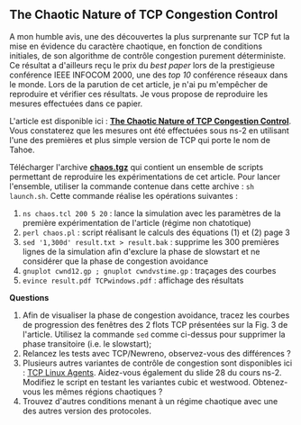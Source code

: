 ## The Chaotic Nature of TCP Congestion Control

A mon humble avis, une des découvertes la plus surprenante sur TCP fut la mise en évidence du caractère chaotique, en fonction de conditions initiales, de son algorithme de contrôle congestion purement déterministe. Ce résultat a d'ailleurs reçu le prix du *best paper* lors de la prestigieuse conférence IEEE INFOCOM 2000, une des *top 10* conférence réseaux dans le monde. Lors de la parution de cet article, je n'ai pu m'empêcher de reproduire et vérifier ces résultats. Je vous propose de reproduire les mesures effectuées dans ce papier.

L'article est disponible ici : [**The Chaotic Nature of TCP Congestion Control**](data/tcpchaosInfocom2000.pdf). Vous constaterez que les mesures ont été effectuées sous ns-2 en utilisant l'une des premières et plus simple version de TCP qui porte le nom de Tahoe.

Télécharger l'archive [**chaos.tgz**](data/chaos.tgz) qui contient un ensemble de scripts permettant de reproduire les expérimentations de cet article. Pour lancer l'ensemble, utiliser la commande contenue dans cette archive : `sh launch.sh`. Cette commande réalise les opérations suivantes :

1. `ns chaos.tcl 200 5 20` : lance la simulation avec les paramètres de la première expérimentation de l'article (régime non chatotique)
2. `perl chaos.pl` : script réalisant le calculs des équations (1) et (2) page 3
3. `sed '1,300d' result.txt > result.bak` : supprime les 300 premières lignes de la simulation afin d'exclure la phase de slowstart et ne considérer que la phase de congestion avoidance
4. `gnuplot cwnd12.gp ; gnuplot cwndvstime.gp` : traçages des courbes
5. `evince result.pdf TCPwindows.pdf` : affichage des résultats

**Questions** 

1. Afin de visualiser la phase de congestion avoidance, tracez les courbes de progression des fenêtres des 2 flots TCP présentées sur la Fig. 3 de l'article. Utilisez la commande `sed` comme ci-dessus pour supprimer la phase transitoire (i.e. le slowstart);
2. Relancez les tests avec TCP/Newreno, observez-vous des différences ?
3. Plusieurs autres variantes de contrôle de congestion sont disponibles ici : [TCP Linux Agents](http://netlab.caltech.edu/projects/ns2tcplinux/ns2linux/). Aidez-vous également du slide 28 du cours ns-2. Modifiez le script en testant les variantes cubic et westwood. Obtenez-vous les mêmes régions chaotiques ?
4. Trouvez d'autres conditions menant à un régime chaotique avec une des autres version des protocoles.
